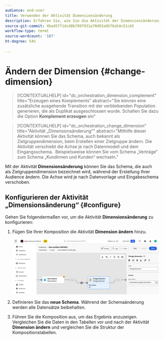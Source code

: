 ```yaml
---
audience: end-user
title: Verwenden der Aktivität Dimensionsänderung
description: Erfahren Sie, wie Sie die Aktivität der Dimensionsänderung verwenden
source-git-commit: 4ba457f1dcd8b7997931a70d93a95f6a54c51cb5
workflow-type: tm+mt
source-wordcount: '187'
ht-degree: 54%

---
```



# Ändern der Dimension {#change-dimension}

>[!CONTEXTUALHELP]
>id="dc_orchestration_dimension_complement"
>title="Erzeugen eines Komplements"
>abstract="Sie können eine zusätzliche ausgehende Transition mit der verbleibenden Population generieren, die als Duplikat ausgeschlossen wurde. Schalten Sie dazu die Option **Komplement erzeugen** ein"

>[!CONTEXTUALHELP]
>id="dc_orchestration_change_dimension"
>title="Aktivität „Dimensionsänderung“"
>abstract="Mithilfe dieser Aktivität können Sie das Schema, auch bekannt als Zielgruppendimension, beim Erstellen einer Zielgruppe ändern. Die Aktivität verschiebt die Achse je nach Datenmodell und dem Eingangsschema.  Beispielsweise können Sie vom Schema „Verträge“ zum Schema „Kundinnen und Kunden“ wechseln."

Mit der Aktivität **Dimensionsänderung** können Sie das Schema, die auch als Zielgruppendimension bezeichnet wird, während der Erstellung Ihrer Audience ändern. Die Achse wird je nach Datenvorlage und Eingabeschema verschoben.

## Konfigurieren der Aktivität „Dimensionsänderung“ {#configure}

Gehen Sie folgendermaßen vor, um die Aktivität **Dimensionsänderung** zu konfigurieren:

1. Fügen Sie Ihrer Komposition die Aktivität **Dimension ändern** hinzu.

   ![](../assets/change-dimension.png)

1. Definieren Sie das **neue Schema**. Während der Schemaänderung werden alle Datensätze beibehalten.

1. Führen Sie die Komposition aus, um das Ergebnis anzuzeigen. Vergleichen Sie die Daten in den Tabellen vor und nach der Aktivität **Dimension ändern** und vergleichen Sie die Struktur der Kompositionstabellen.

<!--
## Example {#example}

In this example, we want to send an SMS delivery to all the profiles who have made a purchase. To do this, we first use a **[!UICONTROL Build audience]** activity linked to a custom "Purchase" targeting dimension to target all purchases that occurred.

We then use a **[!UICONTROL Change dimension]** activity to switch the workflow targeting dimension to "Recipients". This allows us to be able to target the recipients who match the query.
-->



<!-- on parle de dimension, mais dans UI "schema", va rester comme ça ?-->